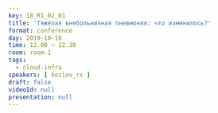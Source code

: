 ```yaml
---
key: 18_R1_02_01
title: 'Тяжёлая внебольничная пневмония: что изменилось?'
format: conference
day: 2019-10-18
time: 12.00 – 12.30
room: room-1
tags:
  - cloud-infra
speakers: [ kozlov_rs ]
draft: false
videoId: null
presentation: null
---
```

